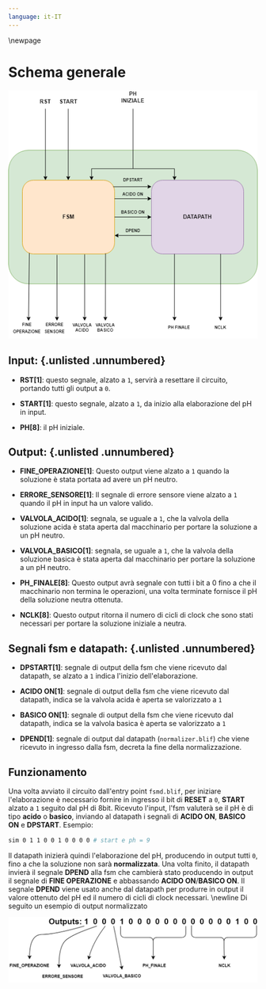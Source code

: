 ```yaml
---
language: it-IT
---
```


\newpage

# Schema generale

!['Schema logico'](resources/img/schema_generale.png)

## Input: {.unlisted .unnumbered}

- **RST[1]**: questo segnale, alzato a `1`, servirà a resettare il circuito, portando tutti gli output a `0`.

- **START[1]**: questo segnale, alzato a `1`, da inizio alla elaborazione del pH in input.

- **PH[8]**: il pH iniziale.

## Output: {.unlisted .unnumbered}

- **FINE_OPERAZIONE[1]**: Questo output viene alzato a `1` quando la soluzione è stata portata ad avere un pH neutro.

- **ERRORE_SENSORE[1]**: Il segnale di errore sensore viene alzato a `1` quando il pH in input  ha un valore valido.

- **VALVOLA_ACIDO[1]**: segnala, se uguale a `1`, che la valvola della soluzione acida è stata aperta dal macchinario per portare la soluzione a un pH neutro.

- **VALVOLA_BASICO[1]**: segnala, se uguale a `1`, che la valvola della soluzione basica è stata aperta dal macchinario per portare la soluzione a un pH neutro.

- **PH_FINALE[8]**: Questo output avrà segnale con tutti i bit a 0 fino a che il macchinario non termina le operazioni, una volta terminate fornisce il pH della soluzione neutra ottenuta.

- **NCLK[8]**: Questo output ritorna il numero di cicli di clock che sono stati necessari per portare la soluzione iniziale a neutra.

## Segnali fsm e datapath: {.unlisted .unnumbered}

 - **DPSTART[1]**: segnale di output della fsm che viene ricevuto dal datapath, se alzato a `1` indica l'inizio dell'elaborazione.
  
- **ACIDO ON[1]**: segnale di output della fsm che viene ricevuto dal datapath, indica se la valvola acida è aperta se valorizzato a  `1`

- **BASICO ON[1]**: segnale di output della fsm che viene ricevuto dal datapath, indica se la valvola basica è aperta se valorizzato a  `1`

- **DPEND[1]**: segnale di output dal datapath (`normalizer.blif`) che viene ricevuto in ingresso dalla fsm, decreta la fine della normalizzazione.

## Funzionamento
Una volta avviato il circuito dall'entry point `fsmd.blif`, per iniziare l'elaborazione è necessario fornire in ingresso il bit di **RESET** a `0`, **START** alzato a `1` seguito dal pH di 8bit.
Ricevuto l'input, l'fsm valuterà se il pH è di tipo **acido** o **basico**, inviando al datapath i segnali di **ACIDO ON**, **BASICO ON** e **DPSTART**. Esempio:
```bash
sim 0 1 1 0 0 1 0 0 0 0 # start e ph = 9
```
Il datapath inizierà quindi l'elaborazione del pH, producendo in output tutti `0`, fino a che la soluzione non sarà **normalizzata**. Una volta finito, il datapath invierà il segnale **DPEND** alla fsm che cambierà stato producendo in output il segnale di **FINE OPERAZIONE** e abbassando **ACIDO ON**/**BASICO ON**.
Il segnale **DPEND** viene usato anche dal datapath per produrre in output il valore ottenuto del pH ed il numero di cicli di clock necessari. \newline
Di seguito un esempio di output normalizzato

!["Esempio di output"](resources/img/output.png)